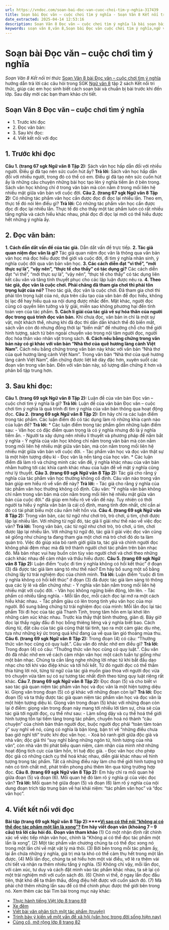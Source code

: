 ```yaml
---
url: https://vndoc.com/soan-bai-doc-van-cuoc-choi-tim-y-nghia-317439
title: Soạn bài Đọc văn – cuộc chơi tìm ý nghĩa - Soạn Văn 8 Kết nối tri thức - VnDoc.com
date_extracted: 2025-04-14 12:53:16
description: Soạn Văn 8 Đọc văn – cuộc chơi tìm ý nghĩa là bài soạn bài mẫu thuộc chương trình Ngữ văn lớp 8 KNTT học kì 2. Mời các bạn cùng tham khảo bài soạn để chuẩn bị cho bài học sắp tới của mình.
keywords: soạn văn 8,văn 8,Soạn bài Đọc văn cuộc chơi tìm ý nghĩa,ngữ văn 8,soan van 8,soạn văn lớp 8,giải văn 8,soạn văn 8 tập 2,soạn văn 8 Đọc văn cuộc chơi tìm ý nghĩa,soạn văn 8 kết nối tri thức,văn 8 kntt,ngữ văn 8 kết nối tri thức,Đọc văn cuộc chơi tìm ý nghĩa,soạn bài Đọc văn cuộc chơi tìm ý nghĩa lớp 8,soạn văn 8 kntt,văn 8 kết nối tri thức
---
```


# Soạn bài Đọc văn – cuộc chơi tìm ý nghĩa
 _Soạn Văn 8 Kết nối tri thức_
[Soạn Văn 8 bài Đọc văn – cuộc chơi tìm ý nghĩa](<https://vndoc.com/soan-bai-doc-van-cuoc-choi-tim-y-nghia-317439>) hướng dẫn trả lời các câu hỏi trong SGK [Ngữ văn 8](<https://vndoc.com/ngu-van-8-ket-noi-tri-thuc>) tập 2  sách Kết nối tri thức, giúp các em học sinh biết cách soạn bài và chuẩn bị bài trước khi đến lớp. Sau đây mời các bạn tham khảo chi tiết.
## Soạn Văn 8 Đọc văn – cuộc chơi tìm ý nghĩa
  * 1\. Trước khi đọc
  * 2\. Đọc văn bản:
  * 3\. Sau khi đọc:
  * 4\. Viết kết nối với đọc

## **1\. Trước khi đọc**
**Câu 1. \(trang 67 sgk Ngữ văn 8 Tập 2\):** Sách văn học hấp dẫn đối với nhiều người. Điều gì đã tạo nên sức cuốn hút ấy?
**Trả lời:**
Sách văn học hấp dẫn đối với nhiều người, trong đó có thể có em. Điều gì đã tạo nên sức cuốn hút ấy là những câu chuyện những bài học tạo lên ý nghĩa tiềm ẩn ở bên trong. Sách văn học không chỉ ở trong văn bản mà còn nằm ở trong mối liên hệ nhiều mặt giữa văn bản với cuộc đời.
**Câu 2. \(trang 67 sgk Ngữ văn 8 Tập 2\):** Có những tác phẩm văn học cần được đọc đi đọc lại nhiều lần. Theo em, thực tế đó nói lên điều gì?
**Trả lời:**
Có những tác phẩm văn học cần được đọc đi đọc lại nhiều lần. Thực tế đó cho thấy một tác phẩm luôn có rất nhiều tầng nghĩa và cách hiểu khác nhau, phải đọc đi đọc lại mới có thể hiểu được hết những ý nghĩa ấy.
## **2\. Đọc văn bản:**
**1\. Cách dẫn dắt vấn đề của tác giả.**
Dẫn dắt vấn đề trực tiếp.
**2\. Tác giả quan niệm đọc văn là gì?**
Tác giả quan niệm đọc văn là thông qua văn bản văn học mà đọc hiểu được thế giới và cuộc đời, đi tìm ý nghĩa nhân sinh, ý nghĩa cuộc đời qua văn bản văn học.
**3\. Các cách diễn đạt “vì thế”, “mới thực sự là”, “vậy nên”, “thực tế cho thấy” có tác dụng gì?**
Các cách diễn đạt “vì thế”, “mới thực sự là”, “vậy nên”, “thực tế cho thấy” có tác dụng liên kết câu văn và tăng tính thuyết phục cho các lập luận được nêu ra.
**4\. Theo tác giả, đọc văn là cuộc chơi. Phải chăng đã tham gia chơi thì phải tôn trọng luật của nó?**
Theo tác giả, đọc văn là cuộc chơi. Đã tham gia chơi thì phải tôn trọng luật của nó, dựa trên cấu tạo của văn bản để đọc hiểu, không bị lạc đề hay hiểu quá xa nội dung được nhắc đến. Mặt khác, người đọc cũng có quyền liên tưởng và lý giải, miễn sao không phương hại đến tính toàn vẹn của tác phẩm.
**5\. Cách lí giải của tác giả về sự hóa thân của người đọc trong quá trình đọc văn bản.**
Khi chưa đọc, văn bản in chỉ là một sự vật, một khách thể, nhưng khi đã đọc thì dần dần khách thể đó biến mất, sách vẫn còn đó nhưng đồng thời lại “biến mất” để nhường chỗ cho thế giới hình tượng, sách từ bên ngoài chuyển vào trong nội tâm người đọc, người đọc hóa thân vào nhân vật trong  sách.
**6\. Cách nêu bằng chứng trong văn bản này có gì khác với văn bản “Nhà thơ của quê hương làng cảnh Việt Nam”.**
Cách nêu bằng chứng trong văn bản này khác với văn bản “Nhà thơ của quê hương làng cảnh Việt Nam”. Trong văn bản “Nhà thơ của quê hương làng cảnh Việt Nam”, dẫn chứng được liệt kê dày đặc hơn, xuyên suốt các đoạn văn trong văn bản. Đến với văn bản này, số lượng dẫn chứng ít hơn và phân bổ tập trung hơn.
## **3\. Sau khi đọc:**
**Câu 1. \(trang 69 sgk Ngữ văn 8 Tập 2\):** Luận đề của văn bản Đọc văn – cuộc chơi tìm ý nghĩa là gì?
**Trả lời:**
Luận đề của văn bản Đọc văn – cuộc chơi tìm ý nghĩa là quá trình đi tìm ý nghĩa của văn bản thông qua hoạt động đọc.
**Câu 2.** **\(trang 69 sgk Ngữ văn 8 Tập 2\):** Em hãy chỉ ra các luận điểm trong tác phẩm. Các luận điểm đó có tác dụng làm rõ những khía cạnh nào của luận đề?
**Trả lời:**
\* Các luận điểm trong tác phẩm gồm những luận điểm sau:
\- Văn học có đặc điểm quan trọng là có ý nghĩa nhưng đó là ý nghĩa tiềm ẩn.
\- Người ta xây dựng nên nhiều lí thuyết và phương pháp để nắm bắt ý nghĩa
\- Ý nghĩa của văn học không chỉ nằm trong văn bản mà còn nằm trong mối liên hệ nhiều mặt giữa văn bản, mà còn nằm trong mối liên hệ nhiều mặt giữa văn bản với cuộc đời.
\- Tác phẩm văn học và đọc văn thật sự là một hiện tượng diệu kì
\- Đọc văn là nền tảng của học văn.
\* Các luận điểm đã làm rõ và chứng minh các vấn đề, ý nghĩa khác nhau của văn bản nhằm hướng tới các khía cạnh khác nhau của luận đề về mặt ý nghĩa cũng như lý thuyết.
**Câu 3. \(trang 69 sgk Ngữ văn 8 Tập 2\):** Tác giả cho rằng ý nghĩa của tác phẩm văn học thường không cố định. Câu văn nào trong văn bản giúp em hiểu rõ về vấn đề này?
**Trả lời:**
\- Tác giả cho rằng ý nghĩa của tác phẩm văn học thường không cố định. Câu văn: “Ý nghĩa văn bản không chỉ nằm trong văn bản mà còn nằm trong mối liên hệ nhiều mặt giữa văn bản của cuộc đời.” đã giúp em hiểu rõ về vấn đề này. Tuy nhiên có thời người ta hiểu ý nghĩa văn bản là cái cố định, mang tính đơn nhất, chỉ cần ai đó có tài phát biểu một câu nắm hết hồn vía.
**Câu 4. \(trang 69 sgk Ngữ văn 8 Tập 2\):** Trong văn bản, các từ ngữ như chơi trò, trò chơi, ú tim, chơi được lặp lại nhiều lần. Với những từ ngữ đó, tác giả lí giải như thế nào về việc đọc văn?
**Trả lời:**
Trong văn bản, các từ ngữ như chơi trò, trò chơi, ú tim, chơi được lặp lại nhiều lần. Với những từ ngữ đó, tác giả lí giải việc đọc văn cũng sẽ giống như chúng ta đang tham gia một chơi mà trò chơi đó do ta làm quản trò. Việc đó giúp xóa bỏ ranh giới giữa ta, tác giả và chính người đọc không phải đệm nhạc mà đã trở thành người chơi tác phẩm trên bản nhạc đó. Mà bản nhạc vui hay buồn còn tùy vào người chơi và chơi theo những cách khác nhau để cảm nhận và thấu hiểu được.
**Câu 5. \(trang 69 sgk Ngữ văn 8 Tập 2\):** Luận điểm “cuộc đi tìm ý nghĩa không có hồi kết thúc” ở đoạn \(3\) đã được tác giả làm sáng tỏ như thế nào? Em hãy bổ sung một số bằng chứng lấy từ trải nghiệm đọc của chính mình.
**Trả lời:**
Luận điểm “cuộc đi tìm ý nghĩa không có hồi kết thúc” ở đoạn \(3\) đã được tác giả làm sáng tỏ thông qua các lý lẽ và dẫn chứng như:
\- Ý nghĩa văn bản nằm trong mối liên hệ nhiều mặt với cuộc đời.
\- Văn học không ngừng biến động, lớn lên.
\- Tác phẩm có nhiều tầng nghĩa.
\- Mỗi lần đọc, mỗi cách đọc lại mở ra một cách hiểu khác nhau.
\- Tác phẩm giàu có lên trong tình yêu văn học của mọi người.
Bổ sung bằng chứng từ trải nghiệm đọc của mình:
Mỗi lần đọc lại tác phẩm Tôi đi học của tác giả Thanh Tịnh, trong tâm hồn em lại khơi lên những cảm xúc khác nhau. Trước kia thấy thật bình thường, giản dị. Bây giờ đọc lại thấy ngày đầu đi học bỗng thiêng liêng và ý nghĩa biết bao. Cách dùng từ, đặt câu của tác giả cũng thật tài tình, tạo ra một cảm giác dịu nhẹ, tựa như những ký ức trong quá khứ đang ùa về qua làn gió thoảng mùa thu.
**Câu 6. \(trang 69 sgk Ngữ văn 8 Tập 2\):** Trong đoạn \(4\) có câu: “Thưởng thức văn học cũng có quy luật.”. Câu văn đó nhắc nhở em điều gì?
**Trả lời:**
Trong đoạn \(4\) có câu: “Thưởng thức văn học cũng có quy luật.”. Câu văn đó đã nhắc nhở em về cách cảm nhận văn học một cách tuần tự giống như một bản nhạc. Chúng ta cần lắng nghe những lời nhạc từ khi bắt đầu dạo nhạc cho tới khi vào điệp khúc và tới hồi kết. Từ đó người đọc có thể thấm thía từng lời nói, từng từ ngữ của tác giả muốn giao thoa với người đọc vừa trò chuyện vừa tâm sự có sự tương tác nhất định theo từng quy luật riêng rất khác.
**Câu 7. \(trang 69 sgk Ngữ văn 8 Tập 2\):** Đọc đoạn \(5\) và cho biết vì sao tác giả quan niệm tác phẩm văn học và đọc văn là một hiện tượng diệu kì. Giọng văn trong đoạn \(5\) có gì khác với những đoạn còn lại?
**Trả lời:**
Đọc đoạn \(5\) và ta thấy được tác giả quan niệm tác phẩm văn học và đọc văn là một hiện tượng diệu kì. Giọng văn trong đoạn \(5\) khác với những đoạn còn lại ở điểm: giọng văn trong đoạn này mang tới nhiều lời tâm sự, chia sẻ của tác giả tới người đọc, cụ thể như sau:
\- Làm sống dậy và cụ thể hoá thế giới hình tượng tồn tại tiềm tàng trong tác phẩm, chuyển hoá nó thành “câu chuyện” của chính bản thân người đọc, buộc người đọc phải “toàn tâm toàn ý” suy nghĩ về nó, cũng có nghĩa là bận lòng, bận trí về “những điều chưa bao giờ nghĩ tới” trước khi đọc văn học.
\- Xoá bỏ ranh giới giữa độc giả và nhà văn; độc giả thì “suy nghĩ bằng những ngôn từ, hình tượng của nhà văn”, còn nhà văn thì phát biểu quan niệm, cảm nhận của mình nhờ những hoạt động tích cực của tâm hồn, trí tuệ độc giả.
\- Đọc văn học cho phép độc giả có những cách cụ thể hoá khác nhau, diễn giải khác nhau về hình tượng trong tác phẩm. Tất cả những điều này làm cho thế giới hình tượng trở nên có tính chất mở, phát triển phong phú thêm lên qua từng trường hợp đọc.
**Câu 8. \(trang 69 sgk Ngữ văn 8 Tập 2\):** Em hãy chỉ ra mối quan hệ giữa đoạn \(5\) và đoạn \(6\). Mối quan hệ đó làm rõ ý nghĩa gì của việc đọc văn?
**Trả lời:**
Mối quan hệ giữa đoạn \(5\) và đoạn \(6\) làm rõ ý nghĩa của nội dung đoạn trích tập trung bàn về hai khái niệm: “tác phẩm văn học” và “đọc văn học”.
## **4\. Viết kết nối với đọc**
**Bài tập \(trang 69 sgk Ngữ văn 8 Tập 2\):****[Vì sao có thể nói “không ai có thể đọc tác phẩm một lần là xong”?](<https://vndoc.com/vi-sao-co-the-noi-khong-ai-co-the-doc-tac-pham-mot-lan-la-xong-lop-8-296848>) Em hãy viết đoạn văn \(khoảng 7 – 9 câu\) trả lời câu hỏi đó.**
**Đoạn văn tham khảo**
\(1\) Có một nhận định rất chính xác về việc tiếp nhận văn học, chính là “Không ai có thể đọc tác phẩm một lần là xong”. \(2\) Một tác phẩm văn chương chúng ta có thể đọc xong nó trong một lần chỉ về mặt vật lý mà thôi. \(3\) Bởi bên trong mỗi tác phẩm ấy, lại ẩn chứa những ý nghĩa, giá trị mà ta khó có thể cảm thụ hết trong một lần được. \(4\) Mỗi lần đọc, chúng ta sẽ hiểu hơn một vài điều, vỡ lẽ ra thêm vài chi tiết và nhận ra thêm nhiều tầng ý nghĩa. \(5\) Không chỉ vậy, mỗi lần đọc, với cảm xúc, tư duy và cách đặt mình vào tác phẩm khác nhau, ta sẽ lại có một trải nghiệm mới với cuốn  sách đó. \(6\) Chính vì thế, ở ngay lần đọc đầu tiên, thật khó để ta thẩm thấu, đồng điệu hết được với cuốn sách đó. \(7\) Mà phải chờ thêm những lần sau để có thể chinh phục được thế giới bên trong nó.
Xem thêm các bài Tìm bài trong mục này khác:
  * [Thực hành tiếng Việt lớp 8 trang 69 ](</soan-bai-thuc-hanh-tieng-viet-lop-8-trang-69-tap-2-ket-noi-tri-thuc-317440>)
  * [Xe đêm](</soan-bai-xe-dem-317448>)
  * [Viết bài văn phân tích một tác phẩm \(truyện\) ](</soan-bai-viet-bai-van-phan-tich-mot-tac-pham-truyen-trang-77-tap-2-kntt-317451>)
  * [Trình bày ý kiến về một vấn đề xã hội \(văn học trong đời sống hiện nay\) ](</soan-bai-trinh-bay-y-kien-ve-mot-van-de-xa-hoi-van-hoc-trong-doi-song-hien-nay-317452>)
  * [Củng cố, mở rộng lớp 8 trang 82 ](</soan-bai-cung-co-mo-rong-lop-8-trang-82-tap-2-ket-noi-tri-thuc-317454>)

